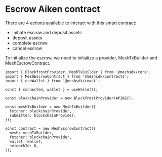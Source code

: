 # Escrow Aiken contract



There are 4 actions available to interact with this smart contract:

- initiate escrow and deposit assets
- deposit assets
- complete escrow
- cancel escrow

To initialize the escrow, we need to initialize a provider, MeshTxBuilder and MeshEscrowContract.

```
import { BlockfrostProvider, MeshTxBuilder } from '@meshsdk/core';
import { MeshEscrowContract } from '@meshsdk/contracts';
import { useWallet } from '@meshsdk/react';

const { connected, wallet } = useWallet();

const blockchainProvider = new BlockfrostProvider(APIKEY);

const meshTxBuilder = new MeshTxBuilder({
  fetcher: blockchainProvider,
  submitter: blockchainProvider,
});

const contract = new MeshEscrowContract({
  mesh: meshTxBuilder,
  fetcher: blockchainProvider,
  wallet: wallet,
  networkId: 0,
});
```